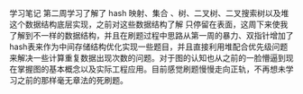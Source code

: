 学习笔记
    第二周学习了解了 hash 映射、集合 、树、二叉树、二叉搜索树以及堆这个数据结构底层实现，之前对这些数据结构了解
只停留在表面，这周下来使我了解到不一样的数据结构，并且在刷题过程中思路从第一周的暴力、双指针增加了hash表来作为中间存储结构优化实现一些题目，并且直接利用堆配合优先级问题来解决一些计算重复数据出现次数的问题。对于图的认知也从之前的一脸懵逼到现在掌握图的基本概念以及实际工程应用。目前感觉刷题慢慢走向正轨，不再想未学习之前的那样毫无章法的死刷题。
